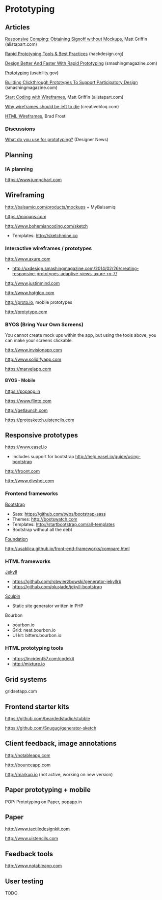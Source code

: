 # Prototyping

## Articles

[Responsive Comping: Obtaining Signoff without Mockups](http://alistapart.com/article/responsive-comping-obtaining-signoff-with-mockups), Matt Griffin (alistapart.com)

[Rapid Prototyping Tools & Best Practices](http://hackdesign.org/lessons/10) (hackdesign.org)

[Design Better And Faster With Rapid Prototyping](http://www.smashingmagazine.com/2010/06/16/design-better-faster-with-rapid-prototyping/) (smashingmagazine.com)

[Prototyping](http://www.usability.gov/how-to-and-tools/methods/prototyping.html) (usability.gov)

[Building Clickthrough Prototypes To Support Participatory Design](http://uxdesign.smashingmagazine.com/2014/03/06/building-clickthrough-prototypes-to-support-participatory-design/) (smashingmagazine.com)

[Start Coding with Wireframes](http://alistapart.com/column/start-coding-with-wireframes), Matt Griffin (alistapart.com)

[Why wireframes should be left to die](http://www.creativebloq.com/netmag/why-wireframes-should-be-left-die-31411165/) (creativebloq.com)

[HTML Wireframes](http://bradfrostweb.com/blog/post/html-wireframes/), Brad Frost

### Discussions

[What do you use for prototyping?](https://news.layervault.com/stories/23818-ask-dn-what-do-you-use-for-prototyping) (Designer News)

## Planning

### IA planning

https://www.jumpchart.com

## Wireframing

http://balsamiq.com/products/mockups + MyBalsamiq

https://moqups.com

http://www.bohemiancoding.com/sketch

   * Templates: http://sketchmine.co


### Interactive wireframes / prototypes

http://www.axure.com

   * http://uxdesign.smashingmagazine.com/2014/02/26/creating-responsive-prototypes-adaptive-views-axure-rp-7/

http://www.justinmind.com

http://www.hotgloo.com

http://proto.io, mobile prototypes

http://protytype.com


### BYOS (Bring Your Own Screens)

You cannot create mock ups within the app, but using the tools above, you can make your screens clickable.

http://www.invisionapp.com

http://www.solidifyapp.com

https://marvelapp.com

#### BYOS - Mobile

https://popapp.in

https://www.flinto.com

http://getlaunch.com

https://protosketch.uistencils.com

## Responsive prototypes

https://www.easel.io
* Includes support for bootstrap http://help.easel.io/guide/using-bootstrap

http://froont.com

http://www.divshot.com

### Frontend frameworks

[Bootstrap](http://getbootstrap.com/)

* Sass: https://github.com/twbs/bootstrap-sass
* Themes: http://bootswatch.com
* Templates: http://startbootstrap.com/all-templates
* Bootstrap without all the debt

[Foundation](http://foundation.zurb.com/)

http://usablica.github.io/front-end-frameworks/compare.html

### HTML frameworks

[Jekyll](http://jekyllrb.com/)

* https://github.com/robwierzbowski/generator-jekyllrb   
* https://github.com/plusjade/jekyll-bootstrap

[Sculpin](https://sculpin.io)

* Static site generator written in PHP

Bourbon

   * bourbon.io
   * Grid: neat.bourbon.io
   * UI kit: bitters.bourbon.io

### HTML prototyping tools

* https://incident57.com/codekit
* http://mixture.io

## Grid systems

gridsetapp.com

## Frontend starter kits

https://github.com/beardedstudio/stubble

https://github.com/Snugug/generator-sketch


## Client feedback, image annotations

http://notableapp.com

http://bounceapp.com

http://markup.io (not active, working on new version)


## Paper prototyping + mobile

POP: Prototyping on Paper, popapp.in

## Paper

http://www.tactiledesignkit.com

http://www.uistencils.com


## Feedback tools

http://www.notableapp.com


## User testing

TODO
